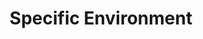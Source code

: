 ---
# Accomplishments widget.
widget: "howto"  # Widget name:  common, howto perspective, reading, cd-with-jenkins-and-docker  etc
headless: true  # This file represents a page section.
active: true  # Activate this widget? true/false
weight: 5 # Order that this section will appear.
title: "Specific Environment"
subtitle: ""

# Date format
date_format: "Jan 2006"

# Accomplishments.
#   Add/remove as many `[[item]]` blocks below as you like.
#   `title`, `organization` and `date_start` are the required parameters.
#   Leave other parameters empty if not required.
#   Begin/end multi-line descriptions with 3 quotes `"""`.
item:
smallItem: 
 - title: "Docker - Alpine Linux"
   summary: "alpinelinux.org"
   linkText: ""
   linkUrl: "https://wiki.alpinelinux.org/wiki/Docker"
   openNewWindow: 
   image: "https://alpinelinux.org/alpinelinux-logo.svg" 
 - title: "Why CoreOS Builds with Open Source"
   summary: "coreos.com"
   linkText: ""
   linkUrl: "https://coreos.com/blog/why-coreos-builds-with-open-source"
   openNewWindow: 
   image: "https://res.cloudinary.com/agile-seo/image/fetch/w_62,dpr_1.0,d_blank_am8gzx.png/https%3A%2F%2Flogo.clearbit.com%2Fcoreos.com%3Fsize%3D250" 
 - title: "Microsoft SQL Server 2017 on Red Hat Enterprise Linux: Data Peas and Linux Carrots"
   summary: "redhat.com"
   linkText: ""
   linkUrl: "https://www.redhat.com/en/blog/microsoft-sql-server-2017-red-hat-enterprise-linux-data-peas-and-linux-carrots?source=blogsearch&amp;key=container"
   openNewWindow: 
   image: "https://res.cloudinary.com/agile-seo/image/fetch/w_62,dpr_1.0,d_blank_am8gzx.png/https%3A%2F%2Flogo.clearbit.com%2Fredhat.com%3Fsize%3D250" 
---